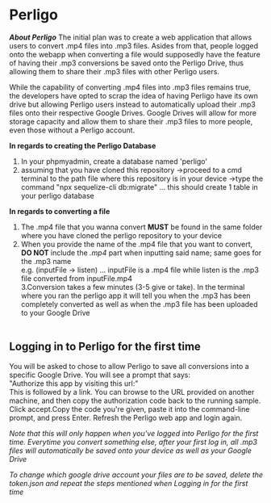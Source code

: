 # Perligo

<i><b>About Perligo</b></i>
The initial plan was to create a web application that allows users to convert .mp4 files into .mp3 files. Asides from that, people logged onto the webapp when converting a file would supposedly have the feature of having their .mp3 conversions be saved onto the Perligo Drive, thus allowing them to share their .mp3 files with other Perligo users.

While the capability of converting .mp4 files into .mp3 files remains true, the developers have opted to scrap the idea of having Perligo have its own drive but allowing Perligo users instead to automatically upload their .mp3 files onto their respective Google Drives. Google Drives will allow for more storage capacity and allow them to share their .mp3 files to more people, even those without a Perligo account.

<b>In regards to creating the Perligo Database</b>
1. In your phpmyadmin, create a database named 'perligo'
2. assuming that you have cloned this repository
  ->proceed to a cmd terminal to the path file where this repository is in your device
  ->type the command "npx sequelize-cli db:migrate" ... this should create 1 table in your perligo database

<b>In regards to converting a file</b>
 1. The .mp4 file that you wanna convert <b>MUST</b> be found in the same folder where you have cloned the perligo repository to your device
 2. When you provide the name of the .mp4 file that you want to convert, <b>DO NOT</b> include the <i>.mp4</i> part when inputting said name; same goes for the .mp3 name<br>
e.g. (inputFile      ->   listen)   ... inputFile is a .mp4 file while listen is the .mp3 file converted from inputFile.mp4<br>
3.Conversion takes a few minutes (3-5 give or take). In the terminal where you ran the perligo app it will tell you when the .mp3 has been completely converted as well as when the .mp3 file has been uploaded to your Google Drive
 <br><br>
<h2>Logging in to Perligo for the first time</h2>
  
You will be asked to chose to allow Perligo to save all conversions into a specific Google Drive. You will see a prompt that says: <br>
  "Authorize this app by visiting this url:"<br>
  This is followed by a link. You can browse to the URL provided on another machine, and then copy the authorization code back to the running sample. 
  Click accept.Copy the code you're given, paste it into the command-line prompt, and press Enter. Refresh the Perligo web app and login again.

<i>Note that this will only happen when you've logged into Perligo for the first time. Everytime you convert something else, after your first log in, all .mp3 files will automatically be saved onto your device as well as your Google Drive</i>

<i>To change which google drive account your files are to be saved, delete the token.json and repeat the steps mentioned when Logging in for the first time</i>

